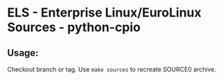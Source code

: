 # ELS - Enterprise Linux/EuroLinux Sources - python-cpio
 
## Usage:
  Checkout branch or tag. Use `make sources` to recreate  SOURCE0 archive.
